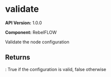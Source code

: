 # validate

**API Version:** 1.0.0

**Component:** RebelFLOW

Validate the node configuration

## Returns

: True if the configuration is valid, false otherwise

